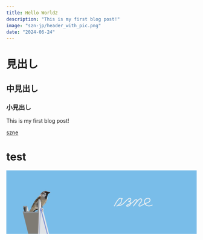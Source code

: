 ```yaml
---
title: Hello World2
description: "This is my first blog post!"
image: "szn-jp/header_with_pic.png"
date: "2024-06-24"
---
```


# 見出し

## 中見出し

### 小見出し

This is my first blog post!

[szne](https://szn.jp)

<h1>test</h1>

![alt text](szn-jp/header_with_pic.png)